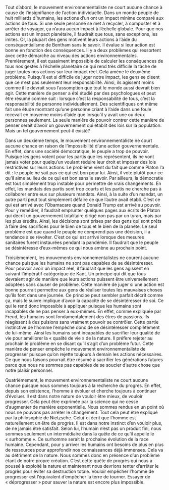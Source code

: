 

Tout d’abord, le mouvement environnementaliste ne court aucune chance à cause de l’insignifiance de l’action individuelle. Dans un monde peuplé de huit milliards d’humains, les actions d’un ont un impact minime comparé aux actions de tous. Si une seule personne se met à recycler, à composter et à arrêter de voyager, ça n’aura aucun impact à l’échelle globale. Pour que nos actions est un impact planétaire, il faudrait que tous, sans exceptions, les imites. Or, la plupart des gens motivent leurs actions à l’aide du conséquentialisme de Bentham sans le savoir. Il évalue si leur action est bonne en fonction des conséquences. Il y a deux problèmes qui ressortent avec cette démarche au niveau des actions environnementales. Premièrement, il est quasiment impossible de calculer les conséquences de tous nos gestes à l’échelle planétaire ce qui rend très difficile la tâche de juger toutes nos actions sur leur impact réel. Cela amène le deuxième problème. Puisqu’il est si difficile de juger notre impact, les gens se disent que ce n’est pas seulement leur responsabilité. Ainsi, ils agissent moins comme il le devrait sous l’assomption que tout le monde aussi devrait bien agir. Cette manière de penser a été étudié par des psychologues et peut être résumé comme suit : lorsque c’est la responsabilité de tous, c’est la responsabilité de personne individuellement. Des scientifiques ont même fait une étude montrant qu’une personne criant à l’aide dans une foule recevait en moyenne moins d’aide que lorsqu’il y avait une ou deux personnes seulement. La seule manière de pouvoir contrer cette manière de penser serait d’avoir un gouvernement qui établit des lois sur la population. Mais un tel gouvernement peut-il existé?

Dans un deuxième temps, le mouvement environnementaliste ne court aucune chance en raison de l’impossibilité d’une action gouvernementale. En effet, dans une société démocratique, le peuple a trop de pouvoir. Puisque les gens votent pour les partis que les représentent, ils ne vont jamais voter pour quelqu’un voulant réduire leur droit et imposer des lois restrictives sur leurs actions. Le problème vient du fait que comme Platon l’a dit : le peuple ne sait pas ce qui est bon pour lui. Ainsi, il vote plutôt pour ce qu’il aime au lieu de ce qui est bon sans le savoir. Par ailleurs, la démocratie est tout simplement trop instable pour permettre de vrais changements. En effet, les mandats des partis sont trop courts et les partis ne cherche pas à collaborer entre eux sur plusieurs mandats. Ainsi, à la suite d’un mandat, un autre parti peut tout simplement défaire ce que l’autre avait établi. C’est ce qui est arrivé avec l’Obamacare quand Donald Trump est arrivé au pouvoir. Pour y remédier, il faudrait emprunter quelques pages aux écrits de Platon qui décrit un gouvernement totalitaire dirigé non pas par un tyran, mais par les plus érudits. Ainsi, les décisions sont prises par des gens qui sont prêts à faire des sacrifices pour le bien de tous et le bien de la planète. Le seul problème est que quand le peuple ne comprend pas une décision, il a tendance à se révolter. C’est ce qui est arrivé lorsque des mesures sanitaires furent instaurées pendant la pandémie. Il faudrait que le peuple se désintéresse d’eux-mêmes ce qui nous amène au prochain point.

Troisièmement, les mouvements environnementalistes ne courent aucune chance puisque les humains ne sont pas capables de se désintéresser. Pour pouvoir avoir un impact réel, il faudrait que les gens agissent en suivant l’impératif catégorique de Kant. Un principe qui dit que tous devraient agir de manière que leurs actions puissent être universellement adoptées sans causer de problème. Cette manière de juger si une action est bonne pourrait permettre aux gens de réaliser toutes les mauvaises choses qu’ils font dans une journée. Ce principe peut sembler parfait décrit comme ça, mais le suivre implique d’avoir la capacité de se désintéresser de soi. Ce qui le rend donc impossible à appliquer puisque les humains sont incapables de ne pas penser à eux-mêmes. En effet, comme expliquée par Freud, les humains sont fondamentalement des êtres de passions. Ils réagissent à des pulsions sans vraiment pouvoir se contrôler. Cette partie instinctive de l’homme l’empêche donc de se désintéresser complètement de lui-même. Ainsi les humains sont incapables de sacrifier leur qualité de vie pour améliorer la « qualité de vie » de la nature. Il préfère rejeter au prochain le problème en se disant qu’il s’agit d’un problème futur. Cette manière de penser empêche le mouvement environnementaliste de progresser puisque qu’on rejette toujours à demain les actions nécessaires. Ce que nous faisons pourrait être résumé à sacrifier les générations futures parce que nous ne sommes pas capables de se soucier d’autre chose que notre plaisir personnel.

Quatrièmement, le mouvement environnementaliste ne court aucune chance puisque nous sommes toujours à la recherche du progrès. En effet, depuis son existence, l’homme à évoluer et cherche toujours à continuer d’évoluer. Il est dans notre nature de vouloir être mieux, de vouloir progresser. Cela peut être exprimée par la science qui ne cesse d’augmenter de manière exponentielle. Nous sommes rendus en un point où nous ne pouvons pas arrêter le changement. Tout cela peut être expliqué par la philosophie de Nietzsche. Celui-ci écrit que l’homme est naturellement un être de progrès. Il est dans notre instinct d’en vouloir plus, de ne jamais être satisfait. Selon lui, l’humain n’est pas un produit fini, nous sommes seulement un intermédiaire dans la quête de ce qu’il appelle le « surhomme ». Ce surhomme serait la prochaine évolution de la race humaine. Cependant, pour y arriver les humains ont besoins de plus en plus de ressources pour approfondir nos connaissances déjà immenses. Cela va au détriment de la nature. Nous sommes donc en présence d’un problème étant de notre propre création. C’est cette quête de progrès qui nous a poussé à exploité la nature et maintenant nous devrions tenter d’arrêter le progrès pour éviter sa destruction totale. Vouloir empêcher l’homme de progresser est l’équivalent d’empêcher la terre de tourner. Essayer de « déprogresser » pour sauver la nature est encore plus impossible.